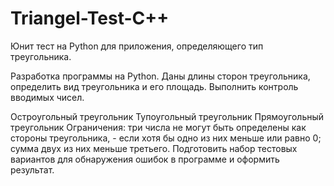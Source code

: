 # Triangel-Test-C++
Юнит тест на Python для приложения, определяющего тип треугольника.

Разработка программы на Python. Даны длины сторон треугольника, определить вид треугольника и его площадь. Выполнить контроль вводимых чисел.

Остроугольный треугольник
Тупоугольный треугольник
Прямоугольный треугольник Ограничения:
три числа не могут быть определены как стороны треугольника, - если хотя бы одно из них меньше или равно 0;
сумма двух из них меньше третьего. Подготовить набор тестовых вариантов для обнаружения ошибок в программе и оформить результат.
